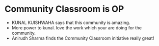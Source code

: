 # Community Classroom is OP
-	KUNAL KUISHWAHA says that this community is amazing.
- More power to kunal. love the work which your are doing for the community.
- Anirudh Sharma finds the Community Classroom initiative really great!
